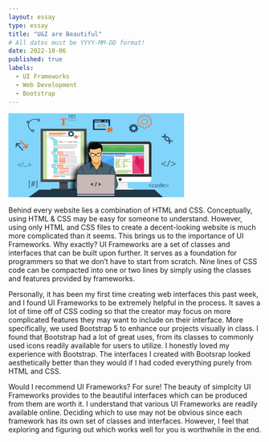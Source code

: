 ```yaml
---
layout: essay
type: essay
title: "U&I are Beautiful"
# All dates must be YYYY-MM-DD format!
date: 2022-10-06
published: true
labels:
  - UI Frameworks
  - Web Development
  - Bootstrap
---
```


<img width='350px' class="rounded float-start pe-4" src="../img/css.jpeg"/>

Behind every website lies a combination of HTML and CSS. Conceptually, using HTML & CSS may be easy for someone to understand. However, using only HTML and CSS files to create a decent-looking website is much more complicated than it seems. This brings us to the importance of UI Frameworks. Why exactly? UI Frameworks are a set of classes and interfaces that can be built upon further. It serves as a foundation for programmers so that we don’t have to start from scratch. Nine lines of CSS code can be compacted into one or two lines by simply using the classes and features provided by frameworks.

Personally, it has been my first time creating web interfaces this past week, and I found UI Frameworks to be extremely helpful in the process. It saves a lot of time off of CSS coding so that the creator may focus on more complicated features they may want to include on their interface. More specifically, we used Bootstrap 5 to enhance our projects visually in class. I found that Bootstrap had a lot of great uses, from its classes to commonly used icons readily available for users to utilize. I honestly loved my experience with Bootstrap. The interfaces I created with Bootsrap looked aesthetically better than they would if I had coded everything purely from HTML and CSS.

Would I recommend UI Frameworks? For sure! The beauty of simplcity UI Frameworks provides to the beautiful interfaces which can be produced from them are worth it. I understand that various UI Frameworks are readily available online. Deciding which to use may not be obvious since each framework has its own set of classes and interfaces. However, I feel that exploring and figuring out which works well for you is worthwhile in the end.
